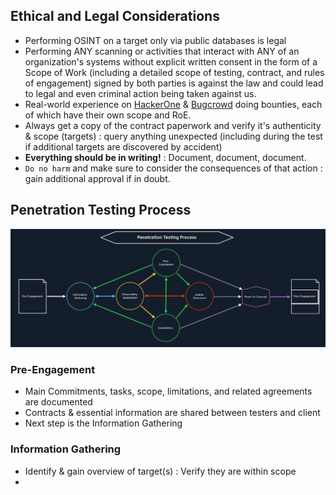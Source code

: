 ## Ethical and Legal Considerations
- Performing OSINT on a target only via public databases is legal
- Performing ANY scanning or activities that interact with ANY of an organization's systems without explicit written consent in the form of a Scope of Work (including a detailed scope of testing, contract, and rules of engagement) signed by both parties is against the law and could lead to legal and even criminal action being taken against us.
- Real-world experience on [HackerOne](https://hackerone.com/directory/programs) & [Bugcrowd](https://bugcrowd.com/programs) doing bounties, each of which have their own scope and RoE.
- Always get a copy of the contract paperwork and verify it's authenticity & scope (targets) : query anything unexpected (including during the test if additional targets are discovered by accident)
- **Everything should be in writing!** : Document, document, document.
- `Do no harm` and make sure to consider the consequences of that action : gain additional approval if in doubt.

## Penetration Testing Process
![Penetration Testing Process Diagram](./penetration-testing-process.png)

### Pre-Engagement
- Main Commitments, tasks, scope, limitations, and related agreements are documented
- Contracts & essential information are shared between testers and client
- Next step is the Information Gathering

### Information Gathering
- Identify & gain overview of target(s) : Verify they are within scope
- 